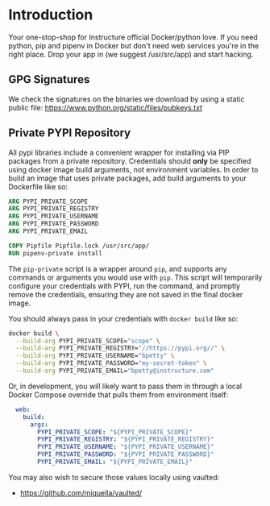 # Introduction

Your one-stop-shop for Instructure official Docker/python love. If you need python, pip and pipenv
in Docker but don't need web services you're in the right place. Drop your
app in (we suggest /usr/src/app) and start hacking.

## GPG Signatures

We check the signatures on the binaries we download by using a static public file:
https://www.python.org/static/files/pubkeys.txt

## Private PYPI Repository

All pypi libraries include a convenient wrapper for installing via PIP packages from
a private repository. Credentials should **only** be specified using docker
image build arguments, not environment variables. In order to build an image
that uses private packages, add build arguments to your Dockerfile like so:

```Dockerfile
ARG PYPI_PRIVATE_SCOPE
ARG PYPI_PRIVATE_REGISTRY
ARG PYPI_PRIVATE_USERNAME
ARG PYPI_PRIVATE_PASSWORD
ARG PYPI_PRIVATE_EMAIL

COPY Pipfile Pipfile.lock /usr/src/app/
RUN pipenv-private install
```

The `pip-private` script is a wrapper around `pip`, and supports any commands or
arguments you would use with `pip`. This script will temporarily configure your
credentials with PYPI, run the command, and promptly remove the credentials,
ensuring they are not saved in the final docker image.

You should always pass in your credentials with `docker build` like so:

```sh
docker build \
  --build-arg PYPI_PRIVATE_SCOPE="scope" \
  --build-arg PYPI_PRIVATE_REGISTRY="//https://pypi.org//" \
  --build-arg PYPI_PRIVATE_USERNAME="bpetty" \
  --build-arg PYPI_PRIVATE_PASSWORD="my-secret-token" \
  --build-arg PYPI_PRIVATE_EMAIL="bpetty@instructure.com"
```

Or, in development, you will likely want to pass them in through a local Docker
Compose override that pulls them from environment itself:

```yml
  web:
    build:
      args:
        PYPI_PRIVATE_SCOPE: "${PYPI_PRIVATE_SCOPE}"
        PYPI_PRIVATE_REGISTRY: "${PYPI_PRIVATE_REGISTRY}"
        PYPI_PRIVATE_USERNAME: "${PYPI_PRIVATE_USERNAME}"
        PYPI_PRIVATE_PASSWORD: "${PYPI_PRIVATE_PASSWORD}"
        PYPI_PRIVATE_EMAIL: "${PYPI_PRIVATE_EMAIL}"
```

You may also wish to secure those values locally using vaulted:
* https://github.com/miquella/vaulted/
